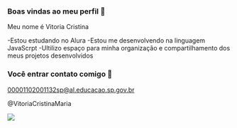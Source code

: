 ### Boas vindas ao meu perfil 💙

Meu nome é Vitoria Cristina

-Estou estudando no Alura
-Estou me desenvolvendo na linguagem JavaScrpt
-Ultilizo espaço para minha organização e compartilhamento dos meus projetos desenvolvidos

### Você entrar contato comigo 📁

00001102001132sp@al.educacao.sp.gov.br 

@VitoriaCristinaMaria

![](https://media1.tenor.com/m/iBf8Got1R-gAAAAC/beluga-the-cat-hakosh1307.gif
)
